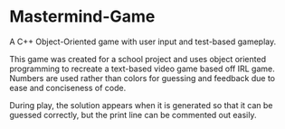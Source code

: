 # Mastermind-Game
A C++ Object-Oriented game with user input and test-based gameplay. 

This game was created for a school project and uses object oriented programming to recreate a text-based video game based off IRL game. Numbers are used rather than colors for guessing and feedback due to ease and conciseness of code. 

During play, the solution appears when it is generated so that it can be guessed correctly, but the print line can be commented out easily. 
